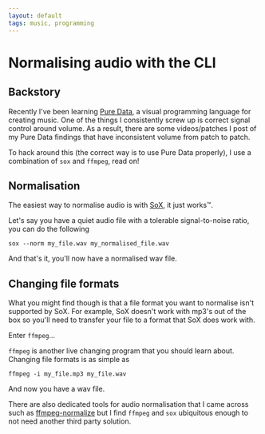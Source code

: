```yaml
---
layout: default
tags: music, programming
---
```


# Normalising audio with the CLI

## Backstory

Recently I've been learning [Pure Data](https://puredata.info/), a visual
programming language for creating music. One of the things I consistently screw
up is correct signal control around volume. As a result, there are some
videos/patches I post of my Pure Data findings that have inconsistent volume
from patch to patch.

To hack around this (the correct way is to use Pure Data properly), I use a
combination of `sox` and `ffmpeg`, read on!

## Normalisation

The easiest way to normalise audio is with [SoX](http://sox.sourceforge.net/),
it just works™.

Let's say you have a quiet audio file with a tolerable signal-to-noise ratio,
you can do the following

```
sox --norm my_file.wav my_normalised_file.wav
```

And that's it, you'll now have a normalised wav file.

## Changing file formats

What you might find though is that a file format you want to normalise isn't
supported by SoX.  For example, SoX doesn't work with mp3's out of the box so
you'll need to transfer your file to a format that SoX does work with.

Enter `ffmpeg`...

`ffmpeg` is another live changing program that you should learn about. Changing
file formats is as simple as

``` 
ffmpeg -i my_file.mp3 my_file.wav 
```

And now you have a wav file.

There are also dedicated tools for audio normalisation that I came across such
as [ffmpeg-normalize](https://github.com/slhck/ffmpeg-normalize) but I find
`ffmpeg` and `sox` ubiquitous enough to not need another third party solution.

